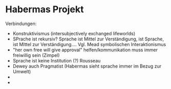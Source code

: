 # Habermas Projekt

<!--TODO: Verbindungen zu anderen Autoren  -->
<!-- TODO: Zusammenfassung  -->
<!-- TODO: Verbindungen zu anderen Autoren -->
<!-- TODO: In github -->
<!-- TODO: klären, ob das Publikum einen Plan hat -->


Verbindungen:
- Konstruktivismus (intersubjectively exchanged lifeworlds)
- SPrache ist rekursiv? Sprache ist Mittel zur Verständigung, ist Sprache, ist MIttel zur Verständigung....
Vgl. Mead symbolischen Interaktionismus
- "her own free will give approval" helfen/kommunikation muss immer freiwillig sein (Zimpel)
- Sprache ist keine Institution (?) Rousseau
- Dewey auch Pragmatist (Habermas sieht sprache immer im Bezug zur Umwelt)
- 
-
